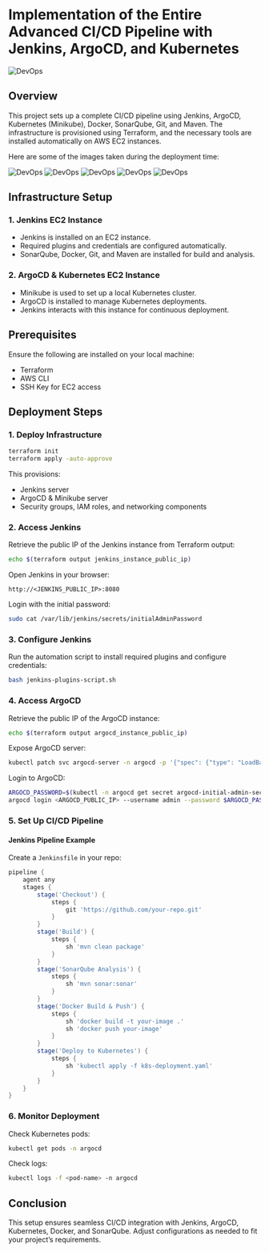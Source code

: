 # Implementation of the Entire Advanced CI/CD Pipeline with Jenkins, ArgoCD, and Kubernetes


![DevOps](images/my-image.png)


## Overview
This project sets up a complete CI/CD pipeline using Jenkins, ArgoCD, Kubernetes (Minikube), Docker, SonarQube, Git, and Maven. The infrastructure is provisioned using Terraform, and the necessary tools are installed automatically on AWS EC2 instances.

Here are some of the images taken during the deployment time:

![DevOps](images/image-01.png)
![DevOps](images/image-02.png)
![DevOps](images/image-03.png)
![DevOps](images/image-04.png)
![DevOps](images/image-05.png)

## Infrastructure Setup
### 1. Jenkins EC2 Instance
- Jenkins is installed on an EC2 instance.
- Required plugins and credentials are configured automatically.
- SonarQube, Docker, Git, and Maven are installed for build and analysis.

### 2. ArgoCD & Kubernetes EC2 Instance
- Minikube is used to set up a local Kubernetes cluster.
- ArgoCD is installed to manage Kubernetes deployments.
- Jenkins interacts with this instance for continuous deployment.

## Prerequisites
Ensure the following are installed on your local machine:
- Terraform
- AWS CLI
- SSH Key for EC2 access

## Deployment Steps

### 1. Deploy Infrastructure
```sh
terraform init
terraform apply -auto-approve
```
This provisions:
- Jenkins server
- ArgoCD & Minikube server
- Security groups, IAM roles, and networking components

### 2. Access Jenkins
Retrieve the public IP of the Jenkins instance from Terraform output:
```sh
echo $(terraform output jenkins_instance_public_ip)
```
Open Jenkins in your browser:
```
http://<JENKINS_PUBLIC_IP>:8080
```
Login with the initial password:
```sh
sudo cat /var/lib/jenkins/secrets/initialAdminPassword
```

### 3. Configure Jenkins
Run the automation script to install required plugins and configure credentials:
```sh
bash jenkins-plugins-script.sh
```

### 4. Access ArgoCD
Retrieve the public IP of the ArgoCD instance:
```sh
echo $(terraform output argocd_instance_public_ip)
```
Expose ArgoCD server:
```sh
kubectl patch svc argocd-server -n argocd -p '{"spec": {"type": "LoadBalancer"}}'
```
Login to ArgoCD:
```sh
ARGOCD_PASSWORD=$(kubectl -n argocd get secret argocd-initial-admin-secret -o jsonpath="{.data.password}" | base64 --decode)
argocd login <ARGOCD_PUBLIC_IP> --username admin --password $ARGOCD_PASSWORD
```

### 5. Set Up CI/CD Pipeline
#### Jenkins Pipeline Example
Create a `Jenkinsfile` in your repo:
```groovy
pipeline {
    agent any
    stages {
        stage('Checkout') {
            steps {
                git 'https://github.com/your-repo.git'
            }
        }
        stage('Build') {
            steps {
                sh 'mvn clean package'
            }
        }
        stage('SonarQube Analysis') {
            steps {
                sh 'mvn sonar:sonar'
            }
        }
        stage('Docker Build & Push') {
            steps {
                sh 'docker build -t your-image .'
                sh 'docker push your-image'
            }
        }
        stage('Deploy to Kubernetes') {
            steps {
                sh 'kubectl apply -f k8s-deployment.yaml'
            }
        }
    }
}
```

### 6. Monitor Deployment
Check Kubernetes pods:
```sh
kubectl get pods -n argocd
```
Check logs:
```sh
kubectl logs -f <pod-name> -n argocd
```

## Conclusion
This setup ensures seamless CI/CD integration with Jenkins, ArgoCD, Kubernetes, Docker, and SonarQube. Adjust configurations as needed to fit your project’s requirements.
